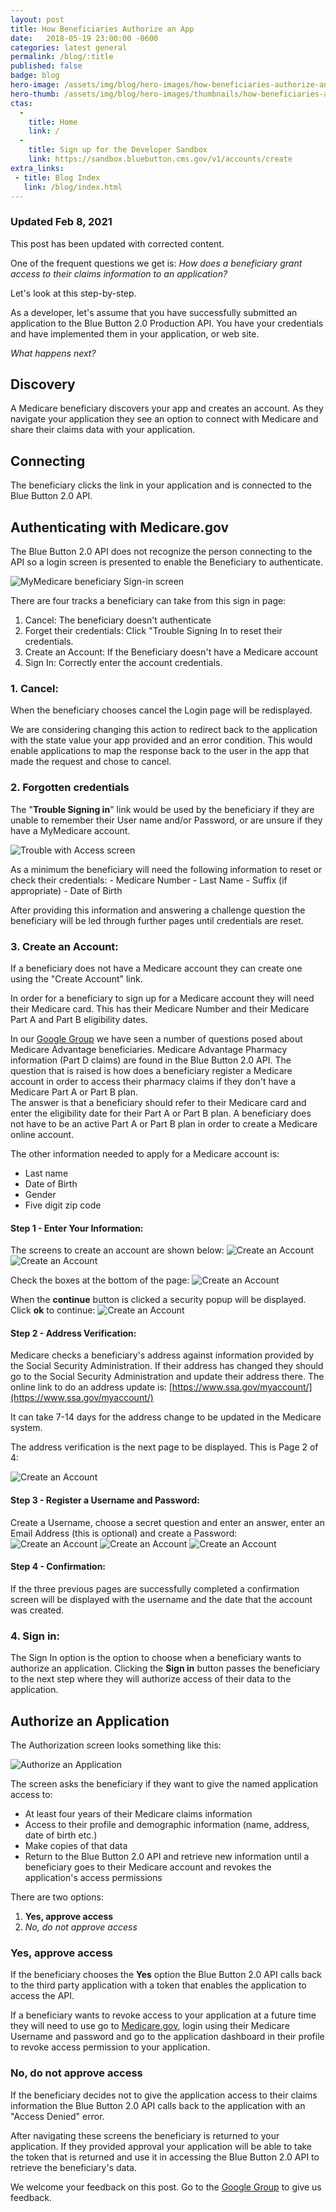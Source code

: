 ```yaml
---
layout: post
title: How Beneficiaries Authorize an App
date:   2018-05-19 23:00:00 -0600
categories: latest general
permalink: /blog/:title
published: false
badge: blog
hero-image: /assets/img/blog/hero-images/how-beneficiaries-authorize-an-app.jpg
hero-thumb: /assets/img/blog/hero-images/thumbnails/how-beneficiaries-authorize-an-app.jpg
ctas:
  -
    title: Home
    link: /
  -
    title: Sign up for the Developer Sandbox
    link: https://sandbox.bluebutton.cms.gov/v1/accounts/create
extra_links:
 - title: Blog Index
   link: /blog/index.html
---
```


  <div class="ds-c-alert ds-c-alert--hide-icon">
    <div class="ds-c-alert__body">
      <h3 class="ds-c-alert__heading">Updated Feb 8, 2021</h3>
      <p class="ds-c-alert__text">
        This post has been updated with corrected content.
      </p>
    </div>
  </div>

One of the frequent questions we get is: *How does a beneficiary grant access to their claims information to an application?*

Let's look at this step-by-step.

As a developer, let's assume that you have successfully submitted an application to the Blue Button 2.0 Production API. You have your credentials and have implemented them in your application, or web site.

*What happens next?*

## Discovery
A Medicare beneficiary discovers your app and creates an account.
As they navigate your application they see an option to connect with Medicare and share
their claims data with your application.

## Connecting
The beneficiary clicks the link in your application and is connected to the Blue Button 2.0 API.

## Authenticating with Medicare.gov
The Blue Button 2.0 API does not recognize the person connecting to the API so a login screen is presented to enable the Beneficiary to authenticate.

![MyMedicare beneficiary Sign-in screen](/assets/img/blog/beneficiary_auth_screen.png)

There are four tracks a beneficiary can take from this sign in page:

1. Cancel: The beneficiary doesn't authenticate
2. Forget their credentials: Click "Trouble Signing In to reset their credentials.
3. Create an Account: If the Beneficiary doesn't have a Medicare account
4. Sign In: Correctly enter the account credentials.

### 1. Cancel:
When the beneficiary chooses cancel the Login page will be redisplayed.

We are considering changing this action to redirect back to the application with the state value your app provided and
an error condition. This would enable applications to map the response back to the user in the app that made the request and chose to cancel.

### 2. Forgotten credentials
The "**Trouble Signing in**" link would be used by the beneficiary if they are unable to remember their User name and/or Password, or are unsure if they have a MyMedicare account.

![Trouble with Access screen](/assets/img/blog/beneficiary_trouble_screen.png)

As a minimum the beneficiary will need the following information to reset or check their credentials:
	- Medicare Number
	- Last Name
	- Suffix (if appropriate)
	- Date of Birth

After providing this information and answering a challenge question the beneficiary will be led through further pages until credentials are reset.

### 3. Create an Account:

If a beneficiary does not have a Medicare account they can create one using the "Create Account" link.

In order for a beneficiary to sign up for a Medicare account they will need their Medicare card.
This has their Medicare Number and their Medicare Part A and Part B eligibility dates.

In our [Google Group](https://groups.google.com/forum/#!forum/Developer-group-for-cms-blue-button-api) we have seen a
number of questions posed about Medicare Advantage beneficiaries. Medicare Advantage Pharmacy information
(Part D claims) are found in the Blue Button 2.0 API. The question that is raised is how does a beneficiary
register a Medicare account in order to access their pharmacy claims if they don't have a Medicare Part A or Part B plan.  
The answer is that a beneficiary should refer to their Medicare card and enter the eligibility date for their Part A
or Part B plan. A beneficiary does not have to be an active Part A or Part B plan in order to create a
Medicare online account.

The other information needed to apply for a Medicare account is:

- Last name
- Date of Birth
- Gender
- Five digit zip code

#### Step 1 - Enter Your Information:
The screens to create an account are shown below:
![Create an Account](/assets/img/blog/beneficiary_registration_screen_1a.png)
![Create an Account](/assets/img/blog/beneficiary_registration_screen_1b.png)

Check the boxes at the bottom of the page:
![Create an Account](/assets/img/blog/beneficiary_registration_screen_1c.png)

When the **continue** button is clicked a security popup will be displayed.
Click **ok** to continue:
![Create an Account](/assets/img/blog/beneficiary_registration_screen_1d.png)


#### Step 2 - Address Verification:
Medicare checks a beneficiary's address against information provided by the Social Security Administration.
If their address has changed they should go to the Social Security Administration and update
their address there. The online link to do an address update is:
[https://www.ssa.gov/myaccount/](https://www.ssa.gov/myaccount/)

It can take 7-14 days for the address change to be updated in the Medicare system.

The address verification is the next page to be displayed. This is Page 2 of 4:

![Create an Account](/assets/img/blog/beneficiary_registration_screen_2a.png)

#### Step 3 - Register a Username and Password:

Create a Username, choose a secret question and enter an answer, enter
an Email Address (this is optional) and create a Password:
![Create an Account](/assets/img/blog/beneficiary_registration_screen_3a.png)
![Create an Account](/assets/img/blog/beneficiary_registration_screen_3b.png)
![Create an Account](/assets/img/blog/beneficiary_registration_screen_3c.png)

#### Step 4 - Confirmation:

If the three previous pages are successfully completed a confirmation screen will be
displayed with the username and the date that the account was created.

### 4. Sign in:

The Sign In option is the option to choose when a beneficiary wants to authorize an application.
Clicking the **Sign in** button passes the beneficiary to the next step where they will authorize access of
their data to the application.

## Authorize an Application

The Authorization screen looks something like this:

![Authorize an Application](/assets/img/blog/beneficiary_authorization_screen.png)

The screen asks the beneficiary if they want to give the named application access to:

- At least four years of their Medicare claims information
- Access to their profile and demographic information (name, address, date of birth etc.)
- Make copies of that data
- Return to the Blue Button 2.0 API and retrieve new information until a beneficiary goes to their Medicare account and revokes the application's access permissions

There are two options:

1. **Yes, approve access**
2. *No, do not approve access*

### Yes, approve access

If the beneficiary chooses the **Yes** option the Blue Button 2.0 API calls back to the third party application
with a token that enables the application to access the API.

If a beneficiary wants to revoke access to your application at a future time they will need to use go to
[Medicare.gov](https://medicare.gov), login using their Medicare Username and password and go to the
application dashboard in their profile to revoke access permission to your application.

### No, do not approve access

If the beneficiary decides not to give the application access to their claims information the Blue Button 2.0 API calls back
to the application with an "Access Denied" error.

After navigating these screens the beneficiary is returned to your application. If they provided approval your application
will be able to take the token that is returned and use it in accessing the Blue Button 2.0 API to retrieve the
beneficiary's data.

We welcome your feedback on this post. Go to the [Google Group](https://groups.google.com/forum/#!forum/Developer-group-for-cms-blue-button-api)
to give us feedback.
